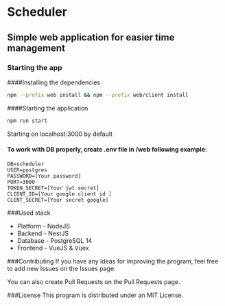 # Scheduler

## Simple web application for easier time management

### Starting the app

####Installing the dependencies
```bash
npm --prefix web install && npm --prefix web/client install
```
####Starting the application
```bash
npm run start 
```

Starting on localhost:3000 by default

#### To work with DB properly, create .env file in /web following example:
```.dotenv
DB=scheduler
USER=postgres
PASSWORD=[Your password]
PORT=3000
TOKEN_SECRET=[Your jwt secret]
CLIENT_ID=[Your google client id ]
CLENT_SECRET=[Your secret google]
```

###Used stack
* Platform - NodeJS
* Backend - NestJS 
* Database - PostgreSQL 14 
* Frontend - VueJS & Vuex

###Contributing
If you have any ideas for improving the program, feel free to add new Issues on the Issues page.

You can also create Pull Requests on the Pull Requests page.

###License
This program is distributed under an MIT License.